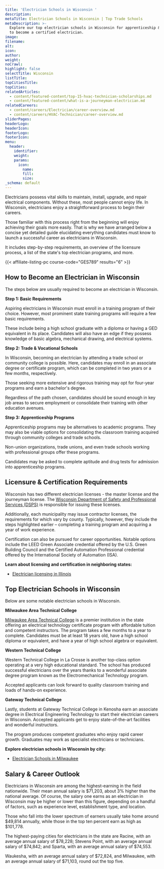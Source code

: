 ```yaml
---
title: 'Electrician Schools in Wisconsin '
description:
metaTitle: Electrician Schools in Wisconsin | Top Trade Schools
metaDescription: >-
  Explore our top electrician schools in Wisconsin for apprenticeship & training
  to become a certified electrician.
image:
filename:
alt:
icon:
author:
weight:
noCrawl:
highlight: false
selectTitle: Wisconsin
listTitle:
topCitiesTitle:
topCities:
relatedArticles:
  - content/featured-content/top-15-hvac-technician-scholarships.md
  - content/featured-content/what-is-a-journeyman-electrician.md
relatedCareers:
  - content/careers/Electrician/career-overview.md
  - content/careers/HVAC-Technician/career-overview.md
sliderPages:
headerLogo:
headerIcon:
footerLogo:
footerIcon:
menu:
  header:
    identifier:
    weight:
    params:
      icon:
        name:
        fill:
        size:
_schema: default
---
```

Electricians possess vital skills to maintain, install, upgrade, and repair electrical components. Without these, most people cannot enjoy life. In Wisconsin, electricians enjoy a straightforward process to begin their careers.

Those familiar with this process right from the beginning will enjoy achieving their goals more easily. That is why we have arranged below a concise yet detailed guide elucidating everything candidates must know to launch a successful career as electricians in Wisconsin.

It includes step-by-step requirements, an overview of the licensure process, a list of the state's top electrician programs, and more.

{{< affiliate-listing-pc course-code="GES789" results="6" >}}

## **How to Become an Electrician in Wisconsin**

The steps below are usually required to become an electrician in Wisconsin.

**Step 1: Basic Requirements**

Aspiring electricians in Wisconsin must enroll in a training program of their choice. However, most prominent state training programs will require a few basic requirements.

These include being a high school graduate with a diploma or having a GED equivalent in its place. Candidates will also have an edge if they possess knowledge of basic algebra, mechanical drawing, and electrical systems.

**Step 2: Trade & Vocational Schools**

In Wisconsin, becoming an electrician by attending a trade school or community college is possible. Here, candidates may enroll in an associate degree or certificate program, which can be completed in two years or a few months, respectively.

Those seeking more extensive and rigorous training may opt for four-year programs and earn a bachelor's degree.

Regardless of the path chosen, candidates should be sound enough in key job areas to secure employment or consolidate their training with other education avenues.

**Step 3: Apprenticeship Programs**

Apprenticeship programs may be alternatives to academic programs. They may also be viable options for consolidating the classroom training acquired through community colleges and trade schools.

Non-union organizations, trade unions, and even trade schools working with professional groups offer these programs.

Candidates may be asked to complete aptitude and drug tests for admission into apprenticeship programs.

## **Licensure & Certification Requirements**

Wisconsin has two different electrician licenses - the master license and the journeyman license. The [Wisconsin Department of Safety and Professional Services (DSPS)](https://dsps.wi.gov/pages/Home.aspx) is responsible for issuing these licenses.

Additionally, each municipality may issue contractor licenses, the requirements for which vary by county. Typically, however, they include the steps highlighted earlier – completing a training program and acquiring a year of work experience.

Certification can also be pursued for career opportunities. Notable options include the LEED Green Associate credential offered by the U.S. Green Building Council and the Certified Automation Professional credential offered by the International Society of Automation (ISA).

**Learn about licensing and certification in neighboring states:**

* [Electrician licensing in Illinois](https://toptradeschools.com/near-you/electrician/illinois/)

## **Top Electrician Schools in Wisconsin**

Below are some notable electrician schools in Wisconsin.

**Milwaukee Area Technical College**

[Milwaukee Area Technical College](https://www.matc.edu/course-catalog/manufacturing-construction-transportation/electricity.html) is a premier institution in the state offering an electrical technology certificate program with affordable tuition and competent instructors. The program takes a few months to a year to complete. Candidates must be at least 18 years old, have a high school diploma or equivalent, and have a year of high school algebra or equivalent.

**Western Technical College**

Western Technical College in La Crosse is another top-class option operating at a very high educational standard. The school has produced successful electricians over the years thanks to a wonderful associate degree program known as the Electromechanical Technology program.

Accepted applicants can look forward to quality classroom training and loads of hands-on experience.

**Gateway Technical College**

Lastly, students at Gateway Technical College in Kenosha earn an associate degree in Electrical Engineering Technology to start their electrician careers in Wisconsin. Accepted applicants get to enjoy state-of-the-art facilities and wonderful instructors.

The program produces competent graduates who enjoy rapid career growth. Graduates may work as specialist electricians or technicians.

**Explore electrician schools in Wisconsin by city:**

* [Electrician Schools in Milwaukee](https://toptradeschools.com/near-you/electrician/wisconsin/milwaukee/)

## **Salary & Career Outlook**

Electricians in Wisconsin are among the highest-earning in the field nationwide. Their mean annual salary is $71,203, about 3% higher than the national average. Of course, the salary one earns as an electrician in Wisconsin may be higher or lower than this figure, depending on a handful of factors, such as experience level, establishment type, and location.

Those who fall into the lower spectrum of earners usually take home around $49,814 annually, while those in the top ten percent earn as high as $101,778.

The highest-paying cities for electricians in the state are Racine, with an average annual salary of $78,228; Stevens Point, with an average annual salary of $74,842; and Sparta, with an average annual salary of $74,553.

Waukesha, with an average annual salary of $72,824, and Milwaukee, with an average annual salary of $71,103, round out the top five.